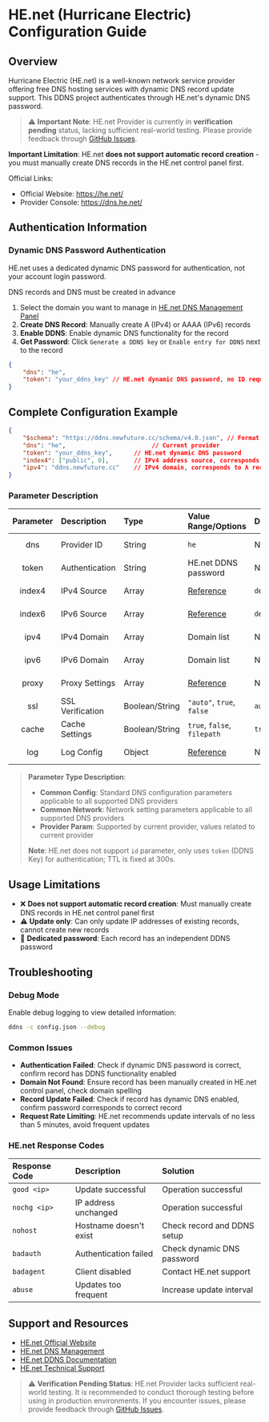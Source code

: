 # HE.net (Hurricane Electric) Configuration Guide

## Overview

Hurricane Electric (HE.net) is a well-known network service provider offering free DNS hosting services with dynamic DNS record update support. This DDNS project authenticates through HE.net's dynamic DNS password.

> ⚠️ **Important Note**: HE.net Provider is currently in **verification pending** status, lacking sufficient real-world testing. Please provide feedback through [GitHub Issues](https://github.com/NewFuture/DDNS/issues).

**Important Limitation**: HE.net **does not support automatic record creation** - you must manually create DNS records in the HE.net control panel first.

Official Links:

- Official Website: <https://he.net/>
- Provider Console: <https://dns.he.net/>

## Authentication Information

### Dynamic DNS Password Authentication

HE.net uses a dedicated dynamic DNS password for authentication, not your account login password.

DNS records and DNS must be created in advance

1. Select the domain you want to manage in [HE.net DNS Management Panel](https://dns.he.net)
2. **Create DNS Record**: Manually create A (IPv4) or AAAA (IPv6) records
3. **Enable DDNS**: Enable dynamic DNS functionality for the record
4. **Get Password**: Click `Generate a DDNS key` or `Enable entry for DDNS` next to the record

```json
{
    "dns": "he",
    "token": "your_ddns_key" // HE.net dynamic DNS password, no ID required
}
```

## Complete Configuration Example

```json
{
    "$schema": "https://ddns.newfuture.cc/schema/v4.0.json", // Format validation
    "dns": "he",                        // Current provider
    "token": "your_ddns_key",      // HE.net dynamic DNS password
    "index4": ["public", 0],       // IPv4 address source, corresponds to A record value
    "ipv4": "ddns.newfuture.cc"    // IPv4 domain, corresponds to A record
}
```

### Parameter Description

| Parameter | Description      | Type           | Value Range/Options                     | Default   | Parameter Type |
| :-------: | :--------------- | :------------- | :------------------------------------- | :-------- | :------------- |
| dns       | Provider ID      | String         | `he`                                   | None      | Provider Param |
| token     | Authentication   | String         | HE.net DDNS password                   | None      | Provider Param |
| index4    | IPv4 Source      | Array          | [Reference](../json.en.md#ipv4-ipv6)  | `default` | Common Config  |
| index6    | IPv6 Source      | Array          | [Reference](../json.en.md#ipv4-ipv6)  | `default` | Common Config  |
| ipv4      | IPv4 Domain      | Array          | Domain list                            | None      | Common Config  |
| ipv6      | IPv6 Domain      | Array          | Domain list                            | None      | Common Config  |
| proxy     | Proxy Settings   | Array          | [Reference](../json.en.md#proxy)      | None      | Common Network |
| ssl       | SSL Verification | Boolean/String | `"auto"`, `true`, `false`              | `auto`    | Common Network |
| cache     | Cache Settings   | Boolean/String | `true`, `false`, `filepath`            | `true`    | Common Config  |
| log       | Log Config       | Object         | [Reference](../json.en.md#log)        | None      | Common Config  |

> **Parameter Type Description**:
>
> - **Common Config**: Standard DNS configuration parameters applicable to all supported DNS providers
> - **Common Network**: Network setting parameters applicable to all supported DNS providers
> - **Provider Param**: Supported by current provider, values related to current provider
>
> **Note**: HE.net does not support `id` parameter, only uses `token` (DDNS Key) for authentication; TTL is fixed at 300s.

## Usage Limitations

- ❌ **Does not support automatic record creation**: Must manually create DNS records in HE.net control panel first
- ⚠️ **Update only**: Can only update IP addresses of existing records, cannot create new records
- 🔑 **Dedicated password**: Each record has an independent DDNS password

## Troubleshooting

### Debug Mode

Enable debug logging to view detailed information:

```sh
ddns -c config.json --debug
```

### Common Issues

- **Authentication Failed**: Check if dynamic DNS password is correct, confirm record has DDNS functionality enabled
- **Domain Not Found**: Ensure record has been manually created in HE.net control panel, check domain spelling
- **Record Update Failed**: Check if record has dynamic DNS enabled, confirm password corresponds to correct record
- **Request Rate Limiting**: HE.net recommends update intervals of no less than 5 minutes, avoid frequent updates

### HE.net Response Codes

| Response Code   | Description           | Solution                    |
| :-------------- | :-------------------- | :-------------------------- |
| `good <ip>`     | Update successful     | Operation successful        |
| `nochg <ip>`    | IP address unchanged  | Operation successful        |
| `nohost`        | Hostname doesn't exist| Check record and DDNS setup |
| `badauth`       | Authentication failed | Check dynamic DNS password  |
| `badagent`      | Client disabled       | Contact HE.net support     |
| `abuse`         | Updates too frequent  | Increase update interval    |

## Support and Resources

- [HE.net Official Website](https://he.net/)
- [HE.net DNS Management](https://dns.he.net/)
- [HE.net DDNS Documentation](https://dns.he.net/docs.html)
- [HE.net Technical Support](https://he.net/contact.html)

> ⚠️ **Verification Pending Status**: HE.net Provider lacks sufficient real-world testing. It is recommended to conduct thorough testing before using in production environments. If you encounter issues, please provide feedback through [GitHub Issues](https://github.com/NewFuture/DDNS/issues).
